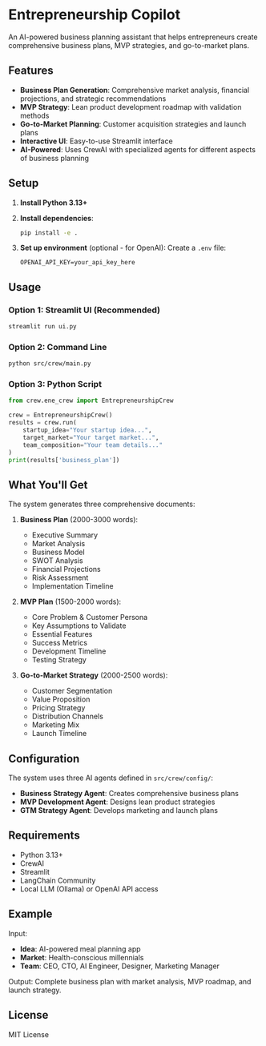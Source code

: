 # Entrepreneurship Copilot

An AI-powered business planning assistant that helps entrepreneurs create comprehensive business plans, MVP strategies, and go-to-market plans.

## Features

- **Business Plan Generation**: Comprehensive market analysis, financial projections, and strategic recommendations
- **MVP Strategy**: Lean product development roadmap with validation methods
- **Go-to-Market Planning**: Customer acquisition strategies and launch plans
- **Interactive UI**: Easy-to-use Streamlit interface
- **AI-Powered**: Uses CrewAI with specialized agents for different aspects of business planning

## Setup

1. **Install Python 3.13+**

2. **Install dependencies**:
   ```bash
   pip install -e .
   ```

3. **Set up environment** (optional - for OpenAI):
   Create a `.env` file:
   ```
   OPENAI_API_KEY=your_api_key_here
   ```

## Usage

### Option 1: Streamlit UI (Recommended)
```bash
streamlit run ui.py
```

### Option 2: Command Line
```bash
python src/crew/main.py
```

### Option 3: Python Script
```python
from crew.ene_crew import EntrepreneurshipCrew

crew = EntrepreneurshipCrew()
results = crew.run(
    startup_idea="Your startup idea...",
    target_market="Your target market...",
    team_composition="Your team details..."
)
print(results['business_plan'])
```

## What You'll Get

The system generates three comprehensive documents:

1. **Business Plan** (2000-3000 words):
   - Executive Summary
   - Market Analysis
   - Business Model
   - SWOT Analysis
   - Financial Projections
   - Risk Assessment
   - Implementation Timeline

2. **MVP Plan** (1500-2000 words):
   - Core Problem & Customer Persona
   - Key Assumptions to Validate
   - Essential Features
   - Success Metrics
   - Development Timeline
   - Testing Strategy

3. **Go-to-Market Strategy** (2000-2500 words):
   - Customer Segmentation
   - Value Proposition
   - Pricing Strategy
   - Distribution Channels
   - Marketing Mix
   - Launch Timeline

## Configuration

The system uses three AI agents defined in `src/crew/config/`:

- **Business Strategy Agent**: Creates comprehensive business plans
- **MVP Development Agent**: Designs lean product strategies
- **GTM Strategy Agent**: Develops marketing and launch plans

## Requirements

- Python 3.13+
- CrewAI
- Streamlit
- LangChain Community
- Local LLM (Ollama) or OpenAI API access

## Example

Input:
- **Idea**: AI-powered meal planning app
- **Market**: Health-conscious millennials
- **Team**: CEO, CTO, AI Engineer, Designer, Marketing Manager

Output: Complete business plan with market analysis, MVP roadmap, and launch strategy.

## License

MIT License
